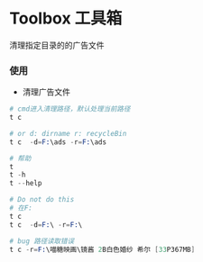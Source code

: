 # Toolbox 工具箱

清理指定目录的的广告文件

### 使用

- 清理广告文件

```s
# cmd进入清理路径，默认处理当前路径
t c

# or d: dirname r: recycleBin
t c  -d=F:\ads -r=F:\ads

# 帮助
t
t -h
t --help

# Do not do this
# 在F: 
t c
t c  -d=F:\ -r=F:\

# bug 路径读取错误
t c -r=F:\喵糖映画\镜酱 2B白色婚纱 希尔 [33P367MB]
```
